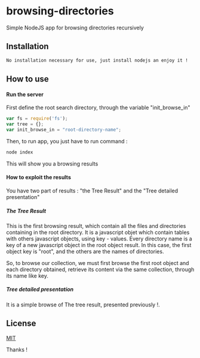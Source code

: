 
# browsing-directories
Simple NodeJS app for browsing directories recursively

## Installation
```bash
No installation necessary for use, just install nodejs an enjoy it !
```

## How to use

#### Run the server

First define the root search directory, through the variable "init_browse_in"

```js
var fs = require('fs');
var tree = {};
var init_browse_in = "root-directory-name";
```


Then, to run app, you just have to run command :

```bash
node index
```

This will show you a browsing results


#### How to exploit the results
You have two part of results : "the Tree Result" and the "Tree detailed presentation"

##### The Tree Result
This is the first browsing result, which contain all the files and directories containing in the root directory.
It is a javascript objet which contain tables with others javascript objects, using key - values. Every directory name is a key of a new javascript object in the root object result. 
In this case, the first object key is "root", and the others are the names of directories.

So, to browse our collection, we must first browse the first root object and each directory obtained, retrieve its content via the same collection, through its name like key.

##### Tree detailed presentation
It is a simple browse of The tree result, presented previously !.


## License

[MIT](LICENSE)


Thanks !